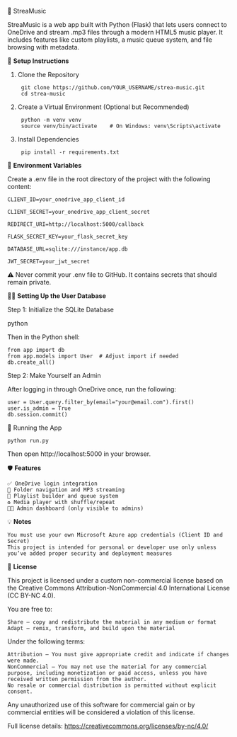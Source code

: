 🎵 StreaMusic

StreaMusic is a web app built with Python (Flask) that lets users connect to OneDrive and stream .mp3 files through a modern HTML5 music player. It includes features like custom playlists, a music queue system, and file browsing with metadata.

🔧 **Setup Instructions**
1. Clone the Repository
    
        git clone https://github.com/YOUR_USERNAME/strea-music.git
        cd strea-music

2. Create a Virtual Environment (Optional but Recommended)
    
        python -m venv venv
        source venv/bin/activate    # On Windows: venv\Scripts\activate

3. Install Dependencies

        pip install -r requirements.txt


🔑 **Environment Variables**

Create a .env file in the root directory of the project with the following content:
    
    CLIENT_ID=your_onedrive_app_client_id
    
    CLIENT_SECRET=your_onedrive_app_client_secret
    
    REDIRECT_URI=http://localhost:5000/callback
    
    FLASK_SECRET_KEY=your_flask_secret_key
    
    DATABASE_URL=sqlite:///instance/app.db
    
    JWT_SECRET=your_jwt_secret

⚠️ Never commit your .env file to GitHub. It contains secrets that should remain private.


🧑‍💻 **Setting Up the User Database**

Step 1: Initialize the SQLite Database

python

Then in the Python shell:

    from app import db
    from app.models import User  # Adjust import if needed
    db.create_all()

Step 2: Make Yourself an Admin

After logging in through OneDrive once, run the following:

    user = User.query.filter_by(email="your@email.com").first()
    user.is_admin = True
    db.session.commit()

🚀 Running the App
    
    python run.py

Then open http://localhost:5000 in your browser.


🛡️ **Features**

    ✅ OneDrive login integration
    📂 Folder navigation and MP3 streaming
    🎵 Playlist builder and queue system
    ♻️ Media player with shuffle/repeat
    🧑‍💼 Admin dashboard (only visible to admins)

💡 **Notes**

    You must use your own Microsoft Azure app credentials (Client ID and Secret)
    This project is intended for personal or developer use only unless you’ve added proper security and deployment measures

📜 **License**

This project is licensed under a custom non-commercial license based on the Creative Commons Attribution-NonCommercial 4.0 International License (CC BY-NC 4.0).

You are free to:

    Share — copy and redistribute the material in any medium or format
    Adapt — remix, transform, and build upon the material

Under the following terms:

    Attribution — You must give appropriate credit and indicate if changes were made.
    NonCommercial — You may not use the material for any commercial purpose, including monetization or paid access, unless you have received written permission from the author.
    No resale or commercial distribution is permitted without explicit consent.

Any unauthorized use of this software for commercial gain or by commercial entities will be considered a violation of this license.

Full license details: https://creativecommons.org/licenses/by-nc/4.0/

